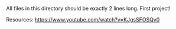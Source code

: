 All files in this directory should be exactly 2 lines long.  First project!

Resources:
https://www.youtube.com/watch?v=KJgsSFOSQv0

